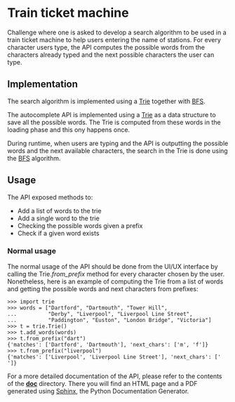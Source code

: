# Train ticket machine

Challenge where one is asked to develop a search algorithm to be used
in a train ticket machine to help users entering the name of stations.
For every character users type, the API computes the possible words
from the characters already typed and the next possible characters
the user can type.

## Implementation

The search algorithm is implemented using a [Trie](https://en.wikipedia.org/wiki/Trie)
together with [BFS](https://en.wikipedia.org/wiki/Breadth-first_search).

The autocomplete API is implemented using a [Trie](https://en.wikipedia.org/wiki/Trie>) as a data structure to save all the possible words. The Trie is computed from these words in the loading phase and this ony happens once.

During runtime, when users are typing and the API is outputting the possible words and the next available characters, the search in the Trie is done using the [BFS](https://en.wikipedia.org/wiki/Breadth-first_search>) algorithm.

## Usage

The API exposed methods to:
* Add a list of words to the trie
* Add a single word to the trie
* Checking the possible words given a prefix
* Check if a given word exists

### Normal usage

The normal usage of the API should be done from the UI/UX interface by calling the Trie.*from_prefix* method for every character chosen by the user. Nonetheless, here is an example of computing the Trie from a list of words and getting the possible words and next characters from prefixes:

```
>>> import trie
>>> words = ["Dartford", "Dartmouth", "Tower Hill",
...          "Derby", "Liverpool", "Liverpool Line Street",
...          "Paddington", "Euston", "London Bridge", "Victoria"]
>>> t = trie.Trie()
>>> t.add_words(words)
>>> t.from_prefix("dart")
{'matches': ['Dartford', 'Dartmouth'], 'next_chars': ['m', 'f']}
>>> t.from_prefix("liverpool")
{'matches': ['Liverpool', 'Liverpool Line Street'], 'next_chars': [' ']}
```

For a more detailed documentation of the API, please refer to the contents of the [**doc**](https://github.com/DioPires/train_ticket_machine/tree/master/doc) directory. There you will find an HTML page and a PDF generated using [Sphinx](http://www.sphinx-doc.org/en/stable/), the Python Documentation Generator.